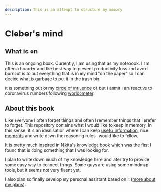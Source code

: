 ```yaml
---
description: This is an attempt to structure my memory
---
```


# Cleber's mind

## What is on

This is an ongoing book. Currently, I am using that as my notebook. I am often a hoarder and the best way to prevent productivity loss and avoid burnout is to put everything that is in my mind "on the paper" so I can decide what is garbage to put it in the trash bin.

It is something out of my [circle of influence](https://en.wikipedia.org/wiki/The_7_Habits_of_Highly_Effective_People) of, but I admit I am reactive to coronavirus numbers following [worldometer](https://www.worldometers.info/coronavirus/).

## About this book

Like everyone I often forget things and often I remember things that I prefer to forget. This repository contains what I would like to keep in memory. In this sense, it is an idealisation where I can keep [useful information](knowledge/), nice [moments](moments.md) and write down the reasoning rules I would like to follow.

It is pretty much inspired in [Nikita's knowledge book](https://github.com/nikitavoloboev/knowledge) which was the first I found that is doing something that I was looking for.

I plan to write down much of my knowledge here and later try to provide some easy way to connect things. Some guys are using some mindmap tools, but it seems not very fluent yet.

I also plan so finally develop my personal assistant based on it \([more about my plans](plans.md)\).



